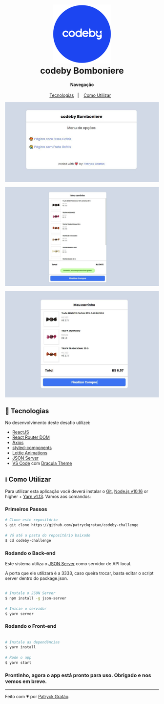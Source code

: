 <h1 align="center">
    <img alt="codeby bomboniere" src="./github/codeby.png" />
    <br>
    codeby Bomboniere
</h1>

<h4 align="center">
  Navegação
</h4>

<p align="center">
  <a href="#rocket-tecnologias">Tecnologias</a>&nbsp;&nbsp;&nbsp;|&nbsp;&nbsp;&nbsp;
  <a href="#information_source-Como-Utilizar">Como Utilizar</a>&nbsp;&nbsp;&nbsp;
</p>

<div align="center">

  ![Home Screenshot](./github/home.JPG)

  ![Free Shippment Screenshot](./github/free-ship.JPG)

  ![Pay Shippment Screenshot](./github/pay-ship.JPG)

</div>


## :rocket: Tecnologias

No desenvolvimento deste desafio utilizei:

-  [ReactJS](https://reactjs.org/)
-  [React Router DOM](https://reactrouter.com/web/guides/quick-start)
-  [Axios](https://github.com/axios/axios)
-  [styled-components](https://www.styled-components.com/)
-  [Lottie Animations](https://www.npmjs.com/package/react-lottie)
-  [JSON Server](https://github.com/typicode/json-server#getting-started)
-  [VS Code][vc] com [Dracula Theme][dracula]


## :information_source: Como Utilizar

Para utilizar esta aplicação você deverá instalar o [Git](https://git-scm.com), [Node.js v10.16][nodejs] or higher + [Yarn v1.13][yarn]. Vamos aos comandos:

### Primeiros Passos

```bash
# Clone este repositório
$ git clone https://github.com/patryckgratao/codeby-challenge

# Vá até a pasta do repositório baixado
$ cd codeby-challenge

```

### Rodando o Back-end
Este sistema utiliza o [JSON Server](https://github.com/typicode/json-server#getting-started) como servidor de API local.

A porta que ele utilizará é a 3333, caso queira trocar, basta editar o script server dentro do package.json.

```bash

# Instale o JSON Server
$ npm install -g json-server

# Inicie o servidor
$ yarn server

```

### Rodando o Front-end
```bash

# Instale as dependências
$ yarn install

# Rode o app
$ yarn start

```

### Prontinho, agora o app está pronto para uso. Obrigado e nos vemos em breve.


---

Feito com 💗 por [Patryck Gratão](https://api.whatsapp.com/send?phone=5562996880462).

[nodejs]: https://nodejs.org/
[yarn]: https://yarnpkg.com/
[vc]: https://code.visualstudio.com/
[vceditconfig]: https://marketplace.visualstudio.com/items?itemName=EditorConfig.EditorConfig
[vceslint]: https://marketplace.visualstudio.com/items?itemName=dbaeumer.vscode-eslint
[dracula]: https://draculatheme.com/
